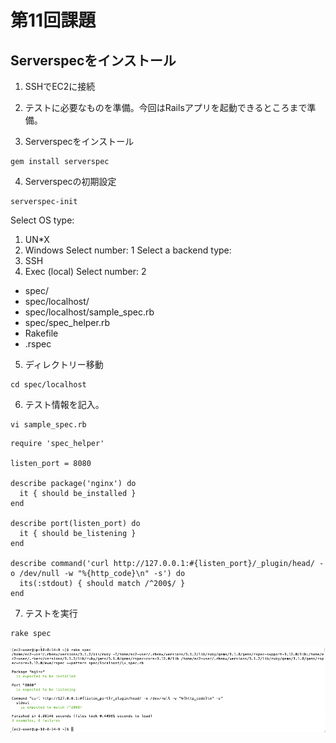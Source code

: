 # 第11回課題

## Serverspecをインストール

1. SSHでEC2に接続

2. テストに必要なものを準備。今回はRailsアプリを起動できるところまで準備。

3. Serverspecをインストール
```
gem install serverspec
```


4. Serverspecの初期設定
```
serverspec-init
```
Select OS type:
  1) UN*X
  2) Windows
Select number: 1
Select a backend type:
  1) SSH
  2) Exec (local)
Select number: 2
 + spec/
 + spec/localhost/
 + spec/localhost/sample_spec.rb
 + spec/spec_helper.rb
 + Rakefile
 + .rspec

5. ディレクトリー移動
```
cd spec/localhost
```

6. テスト情報を記入。
```
vi sample_spec.rb
```

```
require 'spec_helper'

listen_port = 8080

describe package('nginx') do
  it { should be_installed }
end

describe port(listen_port) do
  it { should be_listening }
end

describe command('curl http://127.0.0.1:#{listen_port}/_plugin/head/ -o /dev/null -w "%{http_code}\n" -s') do
  its(:stdout) { should match /^200$/ }
end
```
7. テストを実行
```
rake spec
``` 
![picture 2](images/testresult.png)  


<script src="https://blz-soft.github.io/md_style/release/v1.2/md_style.js" ></script>
